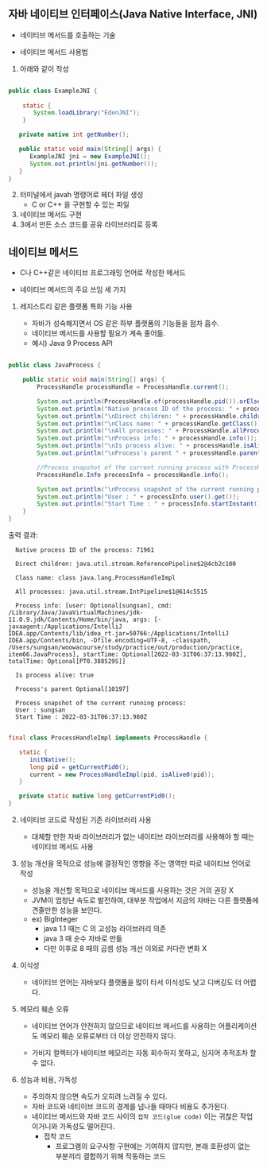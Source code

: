 
## 자바 네이티브 인터페이스(Java Native Interface, JNI)

- 네이티브 메서드를 호출하는 기술

- 네이티브 메서드 사용법

1. 아래와 같이 작성
```java

public class ExampleJNI {
    
    static {
       System.loadLibrary("EdenJNI");
    }

   private native int getNumber();

   public static void main(String[] args) {
      ExampleJNI jni = new ExampleJNI();
      System.out.println(jni.getNumber());
   }
}
```

2. 터미널에서 javah 명령어로 헤더 파일 생성
   - C or C++ 을 구현할 수 있는 파일
3. 네이티브 메서드 구현
4. 3에서 만든 소스 코드를 공유 라이브러리로 등록
## 네이티브 메서드

- C나 C++같은 네이티브 프로그래밍 언어로 작성한 메서드

- 네이티브 메서드의 주요 쓰임 세 가지

1. 레지스트리 같은 플랫폼 특화 기능 사용

   - 자바가 성숙해지면서 OS 같은 하부 플랫폼의 기능들을 점차 흡수.
   - 네이티브 메서드를 사용할 필요가 계속 줄어듦.
   - 예시) Java 9 Process API

```java

public class JavaProcess {

    public static void main(String[] args) {
        ProcessHandle processHandle = ProcessHandle.current();

        System.out.println(ProcessHandle.of(processHandle.pid()).orElse(null));
        System.out.println("Native process ID of the process: " + processHandle.pid()); // process id
        System.out.println("\nDirect children: " + processHandle.children());
        System.out.println("\nClass name: " + processHandle.getClass());
        System.out.println("\nAll processes: " + ProcessHandle.allProcesses());
        System.out.println("\nProcess info: " + processHandle.info());
        System.out.println("\nIs process alive: " + processHandle.isAlive());
        System.out.println("\nProcess's parent " + processHandle.parent());

        //Process snapshot of the current running process with ProcessHandle.Info:
        ProcessHandle.Info processInfo = processHandle.info();

        System.out.println("\nProcess snapshot of the current running process:");
        System.out.println("User : " + processInfo.user().get());
        System.out.println("Start Time : " + processInfo.startInstant().get());
    }
}
```
출력 결과:

      Native process ID of the process: 71961
      
      Direct children: java.util.stream.ReferencePipeline$2@4cb2c100
      
      Class name: class java.lang.ProcessHandleImpl
      
      All processes: java.util.stream.IntPipeline$1@614c5515
      
      Process info: [user: Optional[sungsan], cmd: /Library/Java/JavaVirtualMachines/jdk-11.0.9.jdk/Contents/Home/bin/java, args: [-javaagent:/Applications/IntelliJ IDEA.app/Contents/lib/idea_rt.jar=50766:/Applications/IntelliJ IDEA.app/Contents/bin, -Dfile.encoding=UTF-8, -classpath, /Users/sungsan/woowacourse/study/practice/out/production/practice, item66.JavaProcess], startTime: Optional[2022-03-31T06:37:13.980Z], totalTime: Optional[PT0.388529S]]
      
      Is process alive: true
      
      Process's parent Optional[10197]
      
      Process snapshot of the current running process:
      User : sungsan
      Start Time : 2022-03-31T06:37:13.980Z

```java

final class ProcessHandleImpl implements ProcessHandle {

   static {
      initNative();
      long pid = getCurrentPid0();
      current = new ProcessHandleImpl(pid, isAlive0(pid));
   }

   private static native long getCurrentPid0();
}

```

2. 네이티브 코드로 작성된 기존 라이브러리 사용

   - 대체할 만한 자바 라이브러리가 없는 네이티브 라이브러리를 사용해야 할 때는 네이티브 메서드 사용


3. 성능 개선을 목적으로 성능에 결정적인 영향을 주는 영역만 따로 네이티브 언어로 작성

   - 성능을 개선할 목적으로 네이티브 메서드를 사용하는 것은 거의 권장 X
   - JVM이 엄청난 속도로 발전하여, 대부분 작업에서 지금의 자바는 다른 플랫폼에 견줄만한 성능을 보인다.
   - ex) BigInteger
     - java 1.1 때는 C 의 고성능 라이브러리 의존
     - java 3 때 순수 자바로 만듦
     - 다만 이후로 8 때의 곱셈 성능 개선 이외로 커다란 변화 X



1. 이식성
   - 네이티브 언어는 자바보다 플랫폼을 많이 타서 이식성도 낮고 디버깅도 더 어렵다.

2. 메모리 훼손 오류

   - 네이티브 언어가 안전하지 않으므로 네이티브 메서드를 사용하는 어플리케이션도 메모리 훼손 오류로부터 더 이상 안전하지 않다.

   - 가비지 컬렉터가 네이티브 메모리는 자동 회수하지 못하고, 심지어 추적조차 할 수 없다.

3. 성능과 비용, 가독성
   - 주의하지 않으면 속도가 오히려 느려질 수 있다.
   - 자바 코드와 네티이브 코드의 경계를 넘나들 때마다 비용도 추가된다.
   - 네이티브 메서드와 자바 코드 사이의 `접착 코드(glue code)` 이는 귀찮은 작업이거니와 가독성도 떨어진다.
     - 접착 코드
        - 프로그램의 요구사항 구현에는 기여하지 않지만, 본래 호환성이 없는 부분끼리 결합하기 위해 작동하는 코드
